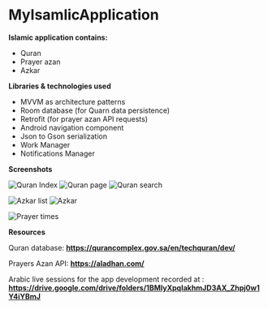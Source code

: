 # MyIsamlicApplication

**Islamic application contains:**

* Quran
* Prayer azan
* Azkar 

**Libraries & technologies used**

* MVVM as architecture patterns
* Room database (for Quarn data persistence)
* Retrofit (for prayer azan API requests)
* Android navigation component
* Json to Gson serialization
* Work Manager
* Notifications Manager

**Screenshots**

![َQuran Index](https://user-images.githubusercontent.com/49305252/135628535-a36c1f15-af25-4753-8353-da5291588a07.png) ![Quran page](https://user-images.githubusercontent.com/49305252/135628837-a4ac45b0-036f-4851-bd8e-1081b884584d.png) ![Quran search](https://user-images.githubusercontent.com/49305252/135629014-a60070ae-413e-4b70-a309-5a084f57e91e.png)

![Azkar list](https://user-images.githubusercontent.com/49305252/135629120-d7802387-397a-45ff-a230-b233ad3354a4.png) ![Azkar](https://user-images.githubusercontent.com/49305252/135629181-53f614db-b4a4-4b9e-8f58-d4f8c727aad3.png)

![Prayer times](https://user-images.githubusercontent.com/49305252/135629350-89369ea0-81e1-418b-a5a1-3d73d86ff723.png)


**Resources**


Quran database: **https://qurancomplex.gov.sa/en/techquran/dev/**
  
  
Prayers Azan API: **https://aladhan.com/** 

Arabic live sessions for the app development recorded at : **https://drive.google.com/drive/folders/1BMIyXpqIakhmJD3AX_Zhpj0w1Y4iYBmJ**
